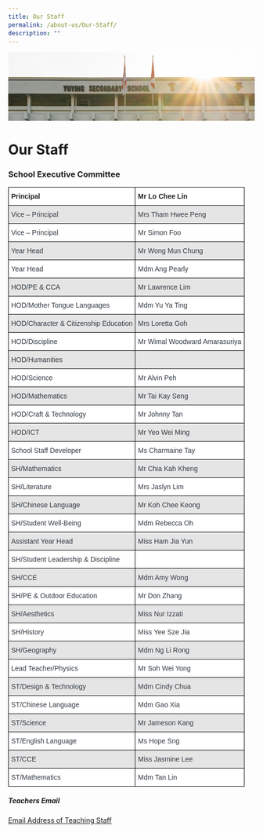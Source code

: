 ```yaml
---
title: Our Staff
permalink: /about-us/Our-Staff/
description: ""
---
```

![](/images/AboutUs.jpg)

Our Staff
=========

### **School Executive Committee**

<style type="text/css">
.tg  {border-collapse:collapse;border-spacing:0;}
.tg td{border-color:black;border-style:solid;border-width:1px;font-family:Arial, sans-serif;font-size:14px;
  overflow:hidden;padding:10px 5px;word-break:normal;}
.tg th{border-color:black;border-style:solid;border-width:1px;font-family:Arial, sans-serif;font-size:14px;
  font-weight:normal;overflow:hidden;padding:10px 5px;word-break:normal;}
.tg .tg-clhh{background-color:#FFF;color:#222;font-weight:bold;text-align:left;vertical-align:middle}
.tg .tg-w4f2{background-color:#E5E5E5;color:#313942;text-align:left;vertical-align:middle}
.tg .tg-ne8g{background-color:#FFF;color:#313942;text-align:left;vertical-align:middle}
.tg .tg-929u{background-color:#E5E5E5;color:#313942;text-align:left;vertical-align:top}
</style>
<table class="tg">
<thead>
  <tr>
    <th class="tg-clhh"><span style="font-weight:700;color:#222">Principal</span></th>
    <th class="tg-clhh"><span style="font-weight:700">Mr Lo Chee Lin  </span></th>
  </tr>
</thead>
<tbody>
  <tr>
    <td class="tg-w4f2">Vice – Principal</td>
    <td class="tg-w4f2">Mrs Tham Hwee Peng  </td>
  </tr>
  <tr>
    <td class="tg-ne8g">Vice – Principal</td>
    <td class="tg-ne8g">Mr Simon Foo</td>
  </tr>
  <tr>
    <td class="tg-w4f2">Year Head</td>
    <td class="tg-w4f2">Mr Wong Mun Chung</td>
  </tr>
  <tr>
    <td class="tg-ne8g">Year Head</td>
    <td class="tg-ne8g">Mdm Ang Pearly</td>
  </tr>
  <tr>
    <td class="tg-w4f2">HOD/PE &amp; CCA</td>
    <td class="tg-w4f2">Mr Lawrence Lim</td>
  </tr>
  <tr>
    <td class="tg-ne8g">HOD/Mother Tongue Languages</td>
    <td class="tg-ne8g">Mdm Yu Ya Ting</td>
  </tr>
  <tr>
    <td class="tg-w4f2">HOD/Character &amp; Citizenship Education</td>
    <td class="tg-w4f2">Mrs Loretta Goh </td>
  </tr>
  <tr>
    <td class="tg-ne8g">HOD/Discipline</td>
    <td class="tg-ne8g">Mr Wimal Woodward Amarasuriya</td>
  </tr>
  <tr>
    <td class="tg-w4f2">HOD/Humanities</td>
    <td class="tg-929u"></td>
  </tr>
  <tr>
    <td class="tg-ne8g">HOD/Science </td>
    <td class="tg-ne8g">Mr Alvin Peh</td>
  </tr>
  <tr>
    <td class="tg-w4f2">HOD/Mathematics</td>
    <td class="tg-w4f2">Mr Tai Kay Seng</td>
  </tr>
  <tr>
    <td class="tg-ne8g">HOD/Craft &amp; Technology </td>
    <td class="tg-ne8g">Mr Johnny Tan</td>
  </tr>
  <tr>
    <td class="tg-w4f2">HOD/ICT </td>
    <td class="tg-w4f2">Mr Yeo Wei Ming</td>
  </tr>
  <tr>
    <td class="tg-ne8g">School Staff Developer</td>
    <td class="tg-ne8g">Ms Charmaine Tay</td>
  </tr>
  <tr>
    <td class="tg-w4f2">SH/Mathematics</td>
    <td class="tg-w4f2">Mr Chia Kah Kheng </td>
  </tr>
  <tr>
    <td class="tg-ne8g">SH/Literature</td>
    <td class="tg-ne8g">Mrs Jaslyn Lim</td>
  </tr>
  <tr>
    <td class="tg-w4f2">SH/Chinese Language</td>
    <td class="tg-w4f2">Mr Koh Chee Keong </td>
  </tr>
  <tr>
    <td class="tg-ne8g">SH/Student Well-Being</td>
    <td class="tg-ne8g">Mdm Rebecca Oh  </td>
  </tr>
  <tr>
    <td class="tg-w4f2">Assistant Year Head</td>
    <td class="tg-w4f2">Miss Ham Jia Yun</td>
  </tr>
  <tr>
    <td class="tg-ne8g">SH/Student Leadership &amp; Discipline</td>
    <td class="tg-ne8g">  </td>
  </tr>
  <tr>
    <td class="tg-w4f2">SH/CCE</td>
    <td class="tg-w4f2">Mdm Amy Wong</td>
  </tr>
  <tr>
    <td class="tg-ne8g">SH/PE &amp; Outdoor Education</td>
    <td class="tg-ne8g">Mr Don Zhang</td>
  </tr>
  <tr>
    <td class="tg-w4f2">SH/Aesthetics</td>
    <td class="tg-w4f2">Miss Nur Izzati</td>
  </tr>
  <tr>
    <td class="tg-ne8g">SH/History</td>
    <td class="tg-ne8g">Miss Yee Sze Jia </td>
  </tr>
  <tr>
    <td class="tg-w4f2">SH/Geography</td>
    <td class="tg-w4f2">Mdm Ng Li Rong</td>
  </tr>
  <tr>
    <td class="tg-ne8g">Lead Teacher/Physics</td>
    <td class="tg-ne8g">Mr Soh Wei Yong</td>
  </tr>
  <tr>
    <td class="tg-w4f2">ST/Design &amp; Technology </td>
    <td class="tg-w4f2">Mdm Cindy Chua </td>
  </tr>
  <tr>
    <td class="tg-ne8g">ST/Chinese Language</td>
    <td class="tg-ne8g">Mdm Gao Xia </td>
  </tr>
  <tr>
    <td class="tg-w4f2">ST/Science </td>
    <td class="tg-w4f2">Mr Jameson Kang</td>
  </tr>
  <tr>
    <td class="tg-ne8g">ST/English Language</td>
    <td class="tg-ne8g">Ms Hope Sng</td>
  </tr>
  <tr>
    <td class="tg-w4f2">ST/CCE</td>
    <td class="tg-w4f2">Miss Jasmine Lee</td>
  </tr>
  <tr>
    <td class="tg-ne8g">ST/Mathematics</td>
    <td class="tg-ne8g">Mdm Tan Lin </td>
  </tr>
</tbody>
</table>


##### **Teachers Email**

[Email Address of Teaching Staff](/files/Form%20Teacher%20Email%20June%202022.pdf)